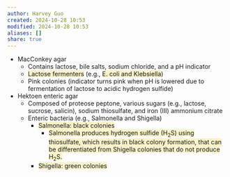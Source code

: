 ```yaml
---
author: Harvey Guo
created: 2024-10-28 10:53
modified: 2024-10-28 10:53
aliases: []
share: true
---
```

- MacConkey agar
	- Contains lactose, bile salts, sodium chloride, and a pH indicator
	- <span style="background:rgba(240, 200, 0, 0.2)">Lactose fermenters</span> (e.g., <span style="background:rgba(240, 200, 0, 0.2)">E. coli and Klebsiella</span>)
	- Pink colonies (indicator turns pink when pH is lowered due to fermentation of lactose to acidic hydrogen sulfide)
- Hektoen enteric agar
	- Composed of proteose peptone, various sugars (e.g., lactose, sucrose, salicin), sodium thiosulfate, and iron (III) ammonium citrate 
	- Enteric bacteria (e.g., Salmonella and Shigella)
		- <span style="background:rgba(240, 200, 0, 0.2)">Salmonella: black colonies</span> 
			- <span style="background:rgba(240, 200, 0, 0.2)">Salmonella produces hydrogen sulfide (H<sub>2</sub>S) using thiosulfate, which results in black colony formation, that can be differentiated from Shigella colonies that do not produce H<sub>2</sub>S.</span>
		- <span style="background:rgba(240, 200, 0, 0.2)">Shigella: green colonies</span>
